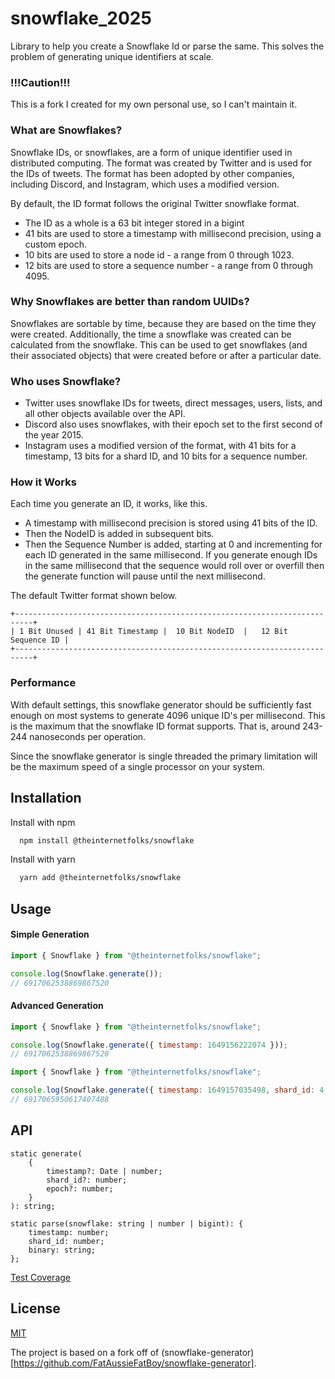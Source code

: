 # snowflake_2025

Library to help you create a Snowflake Id or parse the same. This solves the problem of generating unique identifiers at scale.

### !!!Caution!!!
This is a fork I created for my own personal use, so I can't maintain it.

### What are Snowflakes?

Snowflake IDs, or snowflakes, are a form of unique identifier used in distributed computing. The format was created by Twitter and is used for the IDs of tweets. The format has been adopted by other companies, including Discord, and Instagram, which uses a modified version.

By default, the ID format follows the original Twitter snowflake format.

- The ID as a whole is a 63 bit integer stored in a bigint
- 41 bits are used to store a timestamp with millisecond precision, using a custom epoch.
- 10 bits are used to store a node id - a range from 0 through 1023.
- 12 bits are used to store a sequence number - a range from 0 through 4095.

### Why Snowflakes are better than random UUIDs?

Snowflakes are sortable by time, because they are based on the time they were created. Additionally, the time a snowflake was created can be calculated from the snowflake. This can be used to get snowflakes (and their associated objects) that were created before or after a particular date.

### Who uses Snowflake?

- Twitter uses snowflake IDs for tweets, direct messages, users, lists, and all other objects available over the API.
- Discord also uses snowflakes, with their epoch set to the first second of the year 2015.
- Instagram uses a modified version of the format, with 41 bits for a timestamp, 13 bits for a shard ID, and 10 bits for a sequence number.

### How it Works

Each time you generate an ID, it works, like this.

- A timestamp with millisecond precision is stored using 41 bits of the ID.
- Then the NodeID is added in subsequent bits.
- Then the Sequence Number is added, starting at 0 and incrementing for each ID generated in the same millisecond. If you generate enough IDs in the same millisecond that the sequence would roll over or overfill then the generate function will pause until the next millisecond.

The default Twitter format shown below.

```
+--------------------------------------------------------------------------+
| 1 Bit Unused | 41 Bit Timestamp |  10 Bit NodeID  |   12 Bit Sequence ID |
+--------------------------------------------------------------------------+
```

### Performance

With default settings, this snowflake generator should be sufficiently fast
enough on most systems to generate 4096 unique ID's per millisecond. This is
the maximum that the snowflake ID format supports. That is, around 243-244
nanoseconds per operation.

Since the snowflake generator is single threaded the primary limitation will be
the maximum speed of a single processor on your system.

## Installation

Install with npm

```bash
  npm install @theinternetfolks/snowflake
```

Install with yarn

```bash
  yarn add @theinternetfolks/snowflake
```

## Usage

#### Simple Generation

```javascript
import { Snowflake } from "@theinternetfolks/snowflake";

console.log(Snowflake.generate());
// 6917062538869867520
```

#### Advanced Generation

```javascript
import { Snowflake } from "@theinternetfolks/snowflake";

console.log(Snowflake.generate({ timestamp: 1649156222074 }));
// 6917062538869867520
```

```javascript
import { Snowflake } from "@theinternetfolks/snowflake";

console.log(Snowflake.generate({ timestamp: 1649157035498, shard_id: 4 }));
// 6917065950617407488
```

## API

```
static generate(
    {
        timestamp?: Date | number;
        shard_id?: number;
        epoch?: number;
    }
): string;
```

```
static parse(snowflake: string | number | bigint): {
    timestamp: number;
    shard_id: number;
    binary: string;
};
```

[Test Coverage](https://theinternetfolks.github.io/snowflake/coverage/)

## License

[MIT](https://choosealicense.com/licenses/mit/)

The project is based on a fork off of (snowflake-generator)[https://github.com/FatAussieFatBoy/snowflake-generator].

